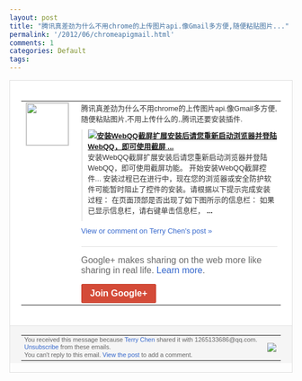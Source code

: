 ```yaml
---
layout: post
title: "腾讯真差劲为什么不用chrome的上传图片api.像Gmail多方便,随便粘贴图片..."
permalink: '/2012/06/chromeapigmail.html'
comments: 1
categories: Default
tags: 
---
```

<div style="border:solid 1px #dfdfdf;color:#686868;font:13px Arial"><div style="background-color:#fff;padding:20px;"><table cellpadding="0" cellspacing="0"><tr><td style="padding-right:15px;vertical-align:top"><a href="https://plus.google.com/_/notifications/ngemlink?&amp;emid=CIjljPuvu7ACFY2D3AodhAEAAA&amp;path=%2F108643996575278738906&amp;dt=1339046238567"><img height="75" src="https://lh3.googleusercontent.com/-KKRGTyJ5Bl0/AAAAAAAAAAI/AAAAAAAAEEY/jllxqER5dCk/s75-c-k-a/photo.jpg" style="border:solid 1px #cccccc;" width="75"/></a></td><td style="width:578px;color:#333;font:13px Arial;vertical-align:top;"><div style="padding-bottom:10px">腾讯真差劲为什么不用chrome的上传图<wbr/>片api.像Gmail多方便,随便粘贴图<wbr/>片,不用上传什么的,,腾讯还要安装插件.</div><div style="margin-bottom:10px;padding-left:10px; border-left:2px solid #EAEAEA"><span style="margin-right:5px"><a href="http://web.qq.com/install_plugin.html?t=20111011001" style="zSoyz"><img border="0" src="https://images2-focus-opensocial.googleusercontent.com/gadgets/proxy?url=https://s2.googleusercontent.com/s2/favicons?domain%3Dweb.qq.com&amp;container=focus&amp;gadget=a&amp;rewriteMime=image/*&amp;refresh=31536000&amp;resize_h=16"/><span style="font-weight:bold">安装WebQQ截屏扩展安装后请您重新启动<wbr/>浏览器并登陆WebQQ，即可使用截屏 <b>...</b></span></a><div style="padding-bottom:10px">安装WebQQ截屏扩展安装后请您重新启动<wbr/>浏览器并登陆WebQQ，即可使用截屏功能<wbr/>。 开始安装WebQQ截屏控件... 安装过程已在进行中，现在您的浏览器或安全<wbr/>防护软件可能暂时阻止了控件的安装。请根据<wbr/>以下提示完成安装过程： 在页面顶部是否出现了如下图所示的信息栏： 如果已显示信息栏，请右键单击信息栏， <b>...</b></div></span></div><a href="https://plus.google.com/_/notifications/ngemlink?&amp;emid=CIjljPuvu7ACFY2D3AodhAEAAA&amp;path=%2F108643996575278738906%2Fposts%2F3p4zwYw6Ruw%3Fgpinv%3DAMIXal_4gt0AQ8pvOMHprq24DpZc7_sRVTyR0TjoCo4blp4ogC2ull-RW3aYnWupkNXJIdI-28cj1jrgBHEEbxzlk0qH3JxWpkEDqDYxXUTlduJtyKRrrLM&amp;dt=1339046238567" style="color:#3366CC;text-decoration:none;">View or comment on Terry Chen's post »</a><div style="margin-top:20px;border-top:solid 1px #dfdfdf"><div style="padding:15px 0;color:#686868;font:16px Arial;">Google+ makes sharing on the web more like sharing in real life. <a href="http://www.google.com/+/learnmore/" style="color:#3366CC;text-decoration:none;">Learn more</a>.</div><a href="https://plus.google.com/_/notifications/ngemlink?&amp;emid=CIjljPuvu7ACFY2D3AodhAEAAA&amp;path=%2F%3Fgpinv%3DAMIXal_4gt0AQ8pvOMHprq24DpZc7_sRVTyR0TjoCo4blp4ogC2ull-RW3aYnWupkNXJIdI-28cj1jrgBHEEbxzlk0qH3JxWpkEDqDYxXUTlduJtyKRrrLM&amp;dt=1339046238567" style="display:inline-block;padding:7px 15px;background-color:#d44b38; color:#fff;font-size:16px; font-weight:bold;border-radius:2px;border:solid 1px #c43b28; white-space:nowrap;text-decoration:none">Join Google+</a></div></td></tr></table></div><div style="border-top:solid 1px #dfdfdf;padding:0 20px; background-color:#f5f5f5"><table cellpadding="0" cellspacing="0" style="height:50px"><tbody><tr><td style="vertical-align:middle;width:100%; color:#636363;font:11px Arial; line-height:120%">You received this message because <a href="https://plus.google.com/_/notifications/ngemlink?&amp;emid=CIjljPuvu7ACFY2D3AodhAEAAA&amp;path=%2F108643996575278738906%3Fgpinv%3DAMIXal_4gt0AQ8pvOMHprq24DpZc7_sRVTyR0TjoCo4blp4ogC2ull-RW3aYnWupkNXJIdI-28cj1jrgBHEEbxzlk0qH3JxWpkEDqDYxXUTlduJtyKRrrLM&amp;dt=1339046238567" style="color:#3366CC;text-decoration:none;">Terry Chen</a> shared it with 1265133686@qq.com. <a href="https://plus.google.com/_/notifications/ngemlink?&amp;emid=CIjljPuvu7ACFY2D3AodhAEAAA&amp;path=%2F_%2Fnonplus%2Femailsettings%3Fgpinv%3DAMIXal_4gt0AQ8pvOMHprq24DpZc7_sRVTyR0TjoCo4blp4ogC2ull-RW3aYnWupkNXJIdI-28cj1jrgBHEEbxzlk0qH3JxWpkEDqDYxXUTlduJtyKRrrLM%26est%3DADH5u8WaFeiVbAwQ_L5Y4LZgrclecxA_I_F4ak4MVQdskdSDRTaqsLmIBuDKNZcjePiwPBlCxUznSss-q6Oss1l1guKY-SCnHI2VU3HFrcKA49_GSxoUwty9RM9-f8mLik6KOVRgDNGB&amp;dt=1339046238567" style="color:#3366CC;text-decoration:none;">Unsubscribe</a> from these emails.<br/>You can't reply to this email. <a href="https://plus.google.com/_/notifications/ngemlink?&amp;emid=CIjljPuvu7ACFY2D3AodhAEAAA&amp;path=%2F108643996575278738906%2Fposts%2F3p4zwYw6Ruw%3Fgpinv%3DAMIXal_4gt0AQ8pvOMHprq24DpZc7_sRVTyR0TjoCo4blp4ogC2ull-RW3aYnWupkNXJIdI-28cj1jrgBHEEbxzlk0qH3JxWpkEDqDYxXUTlduJtyKRrrLM&amp;dt=1339046238567" style="color:#3366CC;text-decoration:none;">View the post</a> to add a comment.<br/></td><td><img src="https://ssl.gstatic.com/s2/oz/images/notifications/logo/google-plus-6617a72bb36cc548861652780c9e6ff1.png"/></td></tr></tbody></table></div></div>
